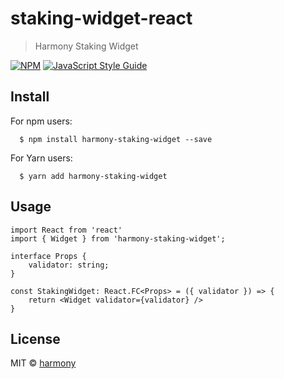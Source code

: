 # staking-widget-react

> Harmony Staking Widget

[![NPM](https://img.shields.io/npm/v/harmony-staking-widget.svg)](https://www.npmjs.com/package/harmony-staking-widget) [![JavaScript Style Guide](https://img.shields.io/badge/code_style-standard-brightgreen.svg)](https://standardjs.com)

## Install
For npm users:

```shell
  $ npm install harmony-staking-widget --save
```

For Yarn users:

```shell
  $ yarn add harmony-staking-widget
```

## Usage
```tsx
import React from 'react'
import { Widget } from 'harmony-staking-widget';

interface Props {
    validator: string;
}

const StakingWidget: React.FC<Props> = ({ validator }) => {
    return <Widget validator={validator} />
}
```

## License

MIT © [harmony](https://github.com/harmony)
